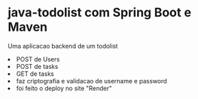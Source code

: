 # java-todolist com Spring Boot e Maven

<p>Uma aplicacao backend de um todolist</p>
<li>POST de Users</li>
<li>POST de tasks</li>
<li>GET de tasks</li>
<li>faz criptografia e validacao de username e password</li>
<li>foi feito o deploy no site "Render"</li>
